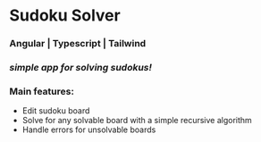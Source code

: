 # Sudoku Solver

### Angular | Typescript | Tailwind

### *simple app for solving sudokus!*

### Main features:
* Edit sudoku board
* Solve for any solvable board with a simple recursive algorithm
* Handle errors for unsolvable boards
